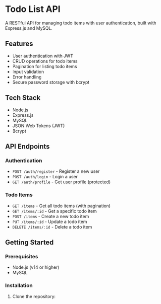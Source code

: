 # Todo List API

A RESTful API for managing todo items with user authentication, built with Express.js and MySQL.

## Features

- User authentication with JWT
- CRUD operations for todo items
- Pagination for listing todo items
- Input validation
- Error handling
- Secure password storage with bcrypt

## Tech Stack

- Node.js
- Express.js
- MySQL
- JSON Web Tokens (JWT)
- Bcrypt

## API Endpoints

### Authentication

- `POST /auth/register` - Register a new user
- `POST /auth/login` - Login a user
- `GET /auth/profile` - Get user profile (protected)

### Todo Items

- `GET /items` - Get all todo items (with pagination)
- `GET /items/:id` - Get a specific todo item
- `POST /items` - Create a new todo item
- `PUT /items/:id` - Update a todo item
- `DELETE /items/:id` - Delete a todo item

## Getting Started

### Prerequisites

- Node.js (v14 or higher)
- MySQL

### Installation

1. Clone the repository: